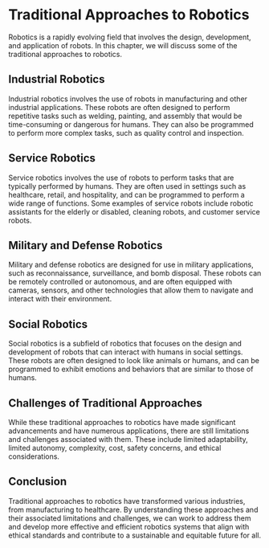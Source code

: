 Traditional Approaches to Robotics
===================================================================

Robotics is a rapidly evolving field that involves the design, development, and application of robots. In this chapter, we will discuss some of the traditional approaches to robotics.

Industrial Robotics
-------------------

Industrial robotics involves the use of robots in manufacturing and other industrial applications. These robots are often designed to perform repetitive tasks such as welding, painting, and assembly that would be time-consuming or dangerous for humans. They can also be programmed to perform more complex tasks, such as quality control and inspection.

Service Robotics
----------------

Service robotics involves the use of robots to perform tasks that are typically performed by humans. They are often used in settings such as healthcare, retail, and hospitality, and can be programmed to perform a wide range of functions. Some examples of service robots include robotic assistants for the elderly or disabled, cleaning robots, and customer service robots.

Military and Defense Robotics
-----------------------------

Military and defense robotics are designed for use in military applications, such as reconnaissance, surveillance, and bomb disposal. These robots can be remotely controlled or autonomous, and are often equipped with cameras, sensors, and other technologies that allow them to navigate and interact with their environment.

Social Robotics
---------------

Social robotics is a subfield of robotics that focuses on the design and development of robots that can interact with humans in social settings. These robots are often designed to look like animals or humans, and can be programmed to exhibit emotions and behaviors that are similar to those of humans.

Challenges of Traditional Approaches
------------------------------------

While these traditional approaches to robotics have made significant advancements and have numerous applications, there are still limitations and challenges associated with them. These include limited adaptability, limited autonomy, complexity, cost, safety concerns, and ethical considerations.

Conclusion
----------

Traditional approaches to robotics have transformed various industries, from manufacturing to healthcare. By understanding these approaches and their associated limitations and challenges, we can work to address them and develop more effective and efficient robotics systems that align with ethical standards and contribute to a sustainable and equitable future for all.
